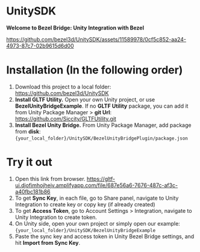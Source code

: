 # UnitySDK
**Welcome to Bezel Bridge: Unity Integration with Bezel**

https://github.com/bezel3d/UnitySDK/assets/11589978/0cf5c852-aa24-4973-87c7-02b9615d6d00

# Installation (In the following order)
1. Download this project to a local folder: https://github.com/bezel3d/UnitySDK
2. **Install GLTF Utility.** Open your own Unity project, or use **BezelUnityBridgeExample**. If no **GLTF Utility** package, you can add it from Unity Package Manager > **git Url**: https://github.com/Siccity/GLTFUtility.git
4. **Install Bezel Unity Bridge.** From Unity Package Manager, add package from **disk**: `{your_local_folder}/UnitySDK/BezelUnityBridgePlugin/package.json`

# Try it out
1. Open this link from browser. https://gltf-ui.djofimhojhejv.amplifyapp.com/file/687e56a6-7676-487c-af3c-a40fbc181b86
2. To get **Sync Key**, in each file, go to Share panel, navigate to Unity Integration to create key or copy key (if already created)
3. To get **Access Token**, go to Account Settings > Integration, navigate to Unity Integration to create token. 
4. On Unity side, open your own project or simply open our example: `{your_local_folder}/UnitySDK/BezelUnityBridgeExample`
5. Paste the sync key and access token in Unity Bezel Bridge settings, and hit **Import from Sync Key**.
